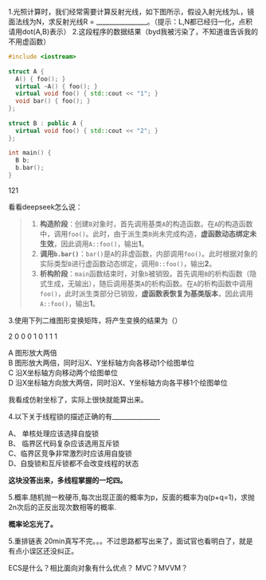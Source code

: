 1.光照计算时，我们经常需要计算反射光线，如下图所示，假设入射光线为L，镜面法线为N，求反射光线R = ________________。（提示：L,N都已经归一化，点积请用dot(A,B)表示）
2.这段程序的数据结果（byd我被污染了，不知道谁告诉我的不用虚函数）
```c++
#include <iostream>     
     
struct A {     
  A() { foo(); }     
  virtual ~A() { foo(); }     
  virtual void foo() { std::cout << "1"; }     
  void bar() { foo(); }     
};     
     
struct B : public A {     
  virtual void foo() { std::cout << "2"; }     
};     
     
int main() {     
  B b;     
  b.bar();     
}
```
121

看看deepseek怎么说：
> 1. **构造阶段**：创建`B`对象时，首先调用基类`A`的构造函数。在`A`的构造函数中，调用`foo()`。此时，由于派生类`B`尚未完成构造，**虚函数动态绑定未生效**，因此调用`A::foo()`，输出**1**。
> 2. **调用`b.bar()`**：`bar()`是`A`的非虚函数，内部调用`foo()`。此时根据对象的实际类型`B`进行虚函数动态绑定，调用`B::foo()`，输出**2**。
> 3. **析构阶段**：`main`函数结束时，对象`b`被销毁。首先调用`B`的析构函数（隐式生成，无输出），随后调用基类`A`的析构函数。在`A`的析构函数中调用`foo()`，此时派生类部分已销毁，**虚函数表恢复为基类版本**，因此调用`A::foo()`，输出**1**。

3.使用下列二维图形变换矩阵，将产生变换的结果为（）

2 0 0
0 1 0
1 1 1

A 图形放大两倍  
B 图形放大两倍，同时沿X、Y坐标轴方向各移动1个绘图单位  
C 沿X坐标轴方向移动两个绘图单位  
D 沿X坐标轴方向放大两倍，同时沿X、Y坐标轴方向各平移1个绘图单位

我看成仿射坐标了，实际上很快就能算出来。


4.以下关于线程锁的描述正确的有_______________

A、 单核处理应该选择自旋锁  
	B、 临界区代码复杂应该选用互斥锁   
C、临界区竞争非常激烈时应该用自旋锁  
D、自旋锁和互斥锁都不会改变线程的状态

**这块没答出来，多线程掌握的一坨四。**

5.概率.随机抛一枚硬币,每次出现正面的概率为p，反面的概率为q(p+q=1)，求抛2n次后的正反出现次数相等的概率.

**概率论忘光了。**

5.重排链表
20min真写不完。。。不过思路都写出来了，面试官也看明白了，就是有点小误区还没纠正。


ECS是什么？相比面向对象有什么优点？
MVC？MVVM？
